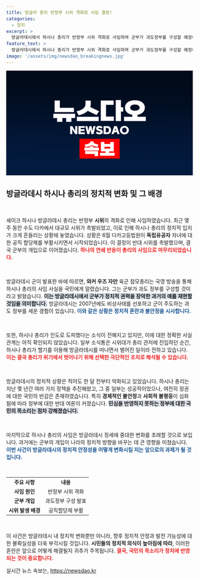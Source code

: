 ```yaml
---
title: 방글라 총리 반정부 시위 격화로 사임 결정!
categories:
  - 정치
excerpt: >
  방글라데시에서 하시나 총리가 반정부 시위 격화로 사임하며 군부가 과도정부를 구성할 예정이다. 시위대의 압박에 헬기로 도피한 총리의 미래는 불투명하다.
feature_text: >
  방글라데시에서 하시나 총리가 반정부 시위 격화로 사임하며 군부가 과도정부를 구성할 예정이다. 시위대의 압박에 헬기로 도피한 총리의 미래는 불투명하다.
image: '/assets/img/newsdao_breakingnews.jpg'
---
```


<p><img src="/assets/img/newsdao_breakingnews.jpg" alt="flaretime 속보" /></p>

<h2 data-ke-size="size26">방글라데시 하시나 총리의 정치적 변화 및 그 배경</h2>

<p data-ke-size="size16">&nbsp;</p>

<p>셰이크 하시나 방글라데시 총리는 반정부 <b>시위</b>의 격화로 인해 사임하였습니다. 최근 몇 주 동안 수도 다카에서 대규모 시위가 촉발되었고, 이로 인해 하시나 총리의 정치적 입지가 크게 흔들리는 상황에 놓였습니다. 상황은 6월 다카고등법원이 <b>독립유공자</b> 자녀에 대한 공직 할당제를 부활시키면서 시작되었습니다. 이 결정이 반대 시위를 촉발했으며, 결국 군부의 개입으로 이어졌습니다. <b><span style="color: #ee2323;">하나의 연쇄 반응이 총리의 사임으로 마무리되었습니다.</span></b></p>

<p data-ke-size="size16">&nbsp;</p>

<p>방글라데시 군이 발표한 바에 따르면, <b>와커 우즈 자만</b> 육군 참모총리는 국영 방송을 통해 하시나 총리의 사임 사실을 국민에게 알렸습니다. 그는 군부가 과도 정부를 구성할 것이라고 밝혔습니다. <b><span style="background-color: #21538527;">이는 방글라데시에서 군부가 정치적 권력을 장악한 과거의 예를 재현할 것임을 의미합니다.</span></b> 방글라데시는 2007년에도 비상사태를 선포하고 군이 주도하는 과도 정부를 세운 경험이 있습니다. <b><span style="color: #1a5490;">이와 같은 상황은 정치적 혼란과 불안정을 시사합니다.</span></b></p>

<p data-ke-size="size16">&nbsp;</p>

<p>또한, 하시나 총리가 인도로 도피했다는 소식이 전해지고 있지만, 이에 대한 정확한 사실관계는 아직 확인되지 않았습니다. 일부 소식통은 시위대가 총리 관저에 진입하던 순간, 하시나 총리가 헬기를 이용해 방글라데시를 떠나면서 벌어진 일이라 전하고 있습니다. <b><span style="color: #ee2323;">이는 결국 총리가 위기에서 벗어나기 위해 선택한 극단적인 조치로 해석될 수 있습니다.</span></b></p>

<p data-ke-size="size16">&nbsp;</p>

<p>방글라데시의 정치적 상황은 적어도 한 달 전부터 악화되고 있었습니다. 하시나 총리는 지난 몇 년간 여러 가지 정책을 추진해왔고, 그 중 일부는 성공적이었으나, 여전히 정권에 대한 국민의 반감은 존재하였습니다. 특히 <b>경제적인 불안정</b>과 <b>사회적 불평등</b>이 심화됨에 따라 정부에 대한 반대 여론이 커졌습니다. <b><span style="background-color: #21538527;">민심을 반영하지 못하는 정부에 대한 국민의 목소리는 점차 강해졌습니다.</span></b></p>

<p data-ke-size="size16">&nbsp;</p>

<p>마지막으로 하시나 총리의 사임은 방글라데시 정세에 중대한 변화를 초래할 것으로 보입니다. 과거에는 군부의 개입이 나라의 정치적 방향을 바꾸는 데 큰 영향을 미쳤습니다. <b><span style="color: #1a5490;">이번 사건이 방글라데시의 정치적 안정성을 어떻게 변화시킬 지는 앞으로의 과제가 될 것입니다.</span></b> </p>

<p data-ke-size="size16">&nbsp;</p>

<table style="width:100%; border-collapse:collapse;">
<tr>
<td style="text-align: center; height: 17px;"><b>주요 사항</b></td>
<td style="text-align: center; height: 17px;"><b>내용</b></td>
</tr>
<tr>
<td style="text-align: center; height: 17px;"><b>사임 원인</b></td>
<td style="text-align: center; height: 17px;">반정부 시위 격화</td>
</tr>
<tr>
<td style="text-align: center; height: 17px;"><b>군부 개입</b></td>
<td style="text-align: center; height: 17px;">과도정부 구성 발표</td>
</tr>
<tr>
<td style="text-align: center; height: 17px;"><b>시위 발생 배경</b></td>
<td style="text-align: center; height: 17px;">공직할당제 부활</td>
</tr>
</table>

<p data-ke-size="size16">&nbsp;</p>

<p>이 사건은 방글라데시 내 정치적 변화뿐만 아니라, 향후 정치적 안정과 발전 가능성에 대한 불확실성을 더욱 부각시킬 것입니다. <b>시민들의 정치적 의식이 높아짐에 따라</b>, 이러한 혼란은 앞으로 어떻게 해결될지 귀추가 주목됩니다. <b><span style="color: #ee2323;">결국, 국민의 목소리가 정치에 반영되는 것이 중요합니다.</span></b></p>
실시간 뉴스 속보는, <a href="https://newsdao.kr" rel="dofollow">https://newsdao.kr</a>


